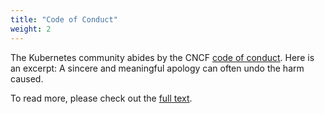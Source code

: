 ```yaml
---
title: "Code of Conduct"
weight: 2
---
```


The Kubernetes community abides by the CNCF [code of conduct](about/conduct/). Here is an excerpt:
A sincere and meaningful apology can often undo the harm caused.

To read more, please check out the [full text](`hello`).
